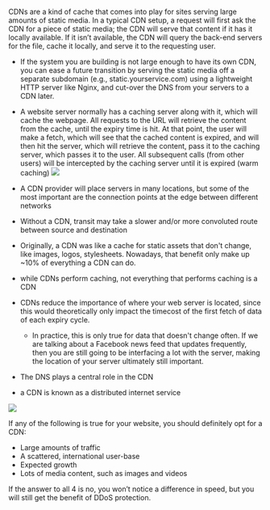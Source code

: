 
CDNs are a kind of cache that comes into play for sites serving large amounts of static media. In a typical CDN setup, a request will first ask the CDN for a piece of static media; the CDN will serve that content if it has it locally available. If it isn’t available, the CDN will query the back-end servers for the file, cache it locally, and serve it to the requesting user.
- If the system you are building is not large enough to have its own CDN, you can ease a future transition by serving the static media off a separate subdomain (e.g., static.yourservice.com) using a lightweight HTTP server like Nginx, and cut-over the DNS from your servers to a CDN later.

- A website server normally has a caching server along with it, which will cache the webpage. All requests to the URL will retrieve the content from the cache, until the expiry time is hit. At that point, the user will make a fetch, which will see that the cached content is expired, and will then hit the server, which will retrieve the content, pass it to the caching server, which passes it to the user. All subsequent calls (from other users) will be intercepted by the caching server until it is expired (warm caching)
![](/assets/images/2021-03-11-15-50-18.png)
- A CDN provider will place servers in many locations, but some of the most important are the connection points at the edge between different networks
- Without a CDN, transit may take a slower and/or more convoluted route between source and destination
- Originally, a CDN was like a cache for static assets that don't change, like images, logos, stylesheets. Nowadays, that benefit only make up ~10% of everything a CDN can do. 
- while CDNs perform caching, not everything that performs caching is a CDN
- CDNs reduce the importance of where your web server is located, since this would theoretically only impact the timecost of the first fetch of data of each expiry cycle.
	- In practice, this is only true for data that doesn't change often. If we are talking about a Facebook news feed that updates frequently, then you are still going to be interfacing a lot with the server, making the location of your server ultimately still important. 
- The DNS plays a central role in the CDN 
- a CDN is known as a distributed internet service

![](/assets/images/2021-03-11-15-50-32.png)

If any of the following is true for your website, you should definitely opt for a CDN:
- Large amounts of traffic
- A scattered, international user-base
- Expected growth
- Lots of media content, such as images and videos

If the answer to all 4 is no, you won’t notice a difference in speed, but you will still get the benefit of DDoS protection.
